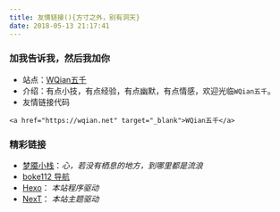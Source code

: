 ```yaml
---
title: 友情链接(){方寸之外，别有洞天}
date: 2018-05-13 21:17:41
---
```

### 加我告诉我，然后我加你
- 站点：[WQian五千](https://wqian.net)
- 介绍：有点小技，有点经验，有点幽默，有点情感，欢迎光临`WQian五千`。
- 友情链接代码
```
<a href="https://wqian.net" target="_blank">WQian五千</a>
```
### 精彩链接
- [梦魇小栈](https://blog.ihoey.com)：*心，若没有栖息的地方，到哪里都是流浪*
- [boke112 导航](https://boke112.com/)
- [Hexo](https://hexo.io/)： *本站程序驱动*
- [NexT](https://github.com/theme-next/hexo-theme-next)： *本站主题驱动*